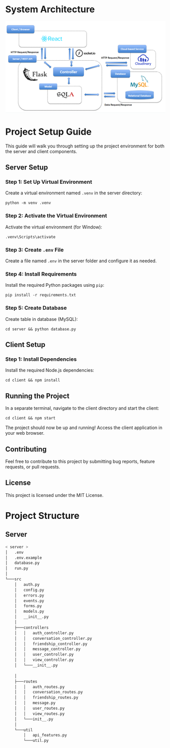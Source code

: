 # System Architecture

![system architecture](https://github.com/BuiBao3103/PyChat/blob/main/system%20architecture.png)
# Project Setup Guide

This guide will walk you through setting up the project environment for both the server and client components.

## Server Setup

### Step 1: Set Up Virtual Environment

Create a virtual environment named `.venv` in the server directory:
```
python -m venv .venv
```
### Step 2: Activate the Virtual Environment

Activate the virtual environment (for Window):
```
.venv\Scripts\activate
```
### Step 3: Create `.env` File

Create a file named `.env` in the server folder and configure it as needed.

### Step 4: Install Requirements

Install the required Python packages using `pip`:
```
pip install -r requirements.txt
```

### Step 5: Create Database
Create table in database (MySQL):
```
cd server && python database.py
```

## Client Setup

### Step 1: Install Dependencies

Install the required Node.js dependencies:
```
cd client && npm install
```
## Running the Project


In a separate terminal, navigate to the client directory and start the client:
```
cd client && npm start
```
The project should now be up and running! Access the client application in your web browser.

## Contributing

Feel free to contribute to this project by submitting bug reports, feature requests, or pull requests.

## License

This project is licensed under the MIT License.

# Project Structure

## Server
```bash
< server >
│   .env
│   .env.example
│   database.py
│   run.py
│
└───src
    │   auth.py
    │   config.py
    │   errors.py
    │   events.py
    │   forms.py
    │   models.py
    │   __init__.py
    │
    ├───controllers
    │   │   auth_controller.py
    │   │   conversation_controller.py
    │   │   friendship_controller.py
    │   │   message_controller.py
    │   │   user_controller.py
    │   │   view_controller.py
    │   └───__init__.py

    │
    ├───routes
    │   │   auth_routes.py
    │   │   conversation_routes.py
    │   │   friendship_routes.py
    │   │   message.py
    │   │   user_routes.py
    │   │   view_routes.py
    │   └───init__.py
    │
    └───util
        │   api_features.py
        └───util.py
```
